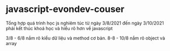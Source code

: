 # javascript-evondev-couser

Tổng hợp quá trình học js nghiêm túc từ ngày 3/8/2021 đến ngày 3/10/2021 phải kết thúc khoá học và hiểu rõ hơn về javascript

3/8 - 6/8 nắm rõ kiểu dữ liệu và method cơ bản.
8-8 - 10/8 nắm rõ object và array
